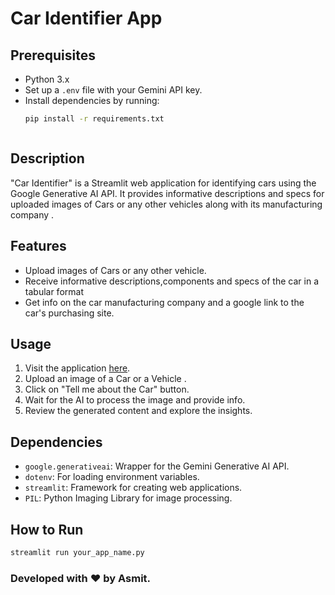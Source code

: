 # Car Identifier App

## Prerequisites

- Python 3.x
- Set up a `.env` file with your Gemini API key.
- Install dependencies by running:
  ```bash
  pip install -r requirements.txt



## Description
"Car Identifier" is a Streamlit web application for identifying cars using the Google Generative AI API. It provides informative descriptions and specs for uploaded images of Cars or any other vehicles along with its manufacturing company .

## Features
- Upload images of Cars or any other vehicle.
- Receive informative descriptions,components and specs of the car in a tabular format
- Get info on the car manufacturing company and a google link to the car's purchasing site.

## Usage
1. Visit the application [here]().
2. Upload an image of a Car or a Vehicle .
3. Click on "Tell me about the Car" button.
4. Wait for the AI to process the image and provide info.
5. Review the generated content and explore the insights.

## Dependencies
- `google.generativeai`: Wrapper for the Gemini Generative AI API.
- `dotenv`: For loading environment variables.
- `streamlit`: Framework for creating web applications.
- `PIL`: Python Imaging Library for image processing.

## How to Run
```python
streamlit run your_app_name.py
```

### Developed with ❤ by Asmit.

